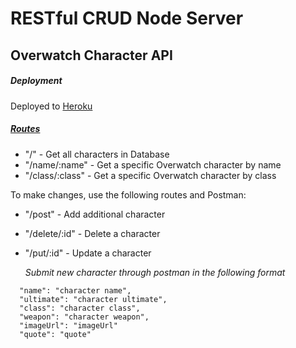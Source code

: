 # RESTful CRUD Node Server
## Overwatch Character API

##### **Deployment**
Deployed to [Heroku](https://secure-reef-86107.herokuapp.com)

##### **[Routes](https://github.com/KennyStephens/RESTful-CRUD-Node-Server/blob/master/routes/overwatch.routes.js)**
- "/" - Get all characters in Database
- "/name/:name" - Get a specific Overwatch character by name
- "/class/:class" - Get a specific Overwatch character by class

To make changes, use the following routes and Postman:
- "/post" - Add additional character
- "/delete/:id" - Delete a character
- "/put/:id" - Update a character

  *Submit new character through postman in the following format*
```
  "name": "character name",
  "ultimate": "character ultimate",
  "class": "character class",
  "weapon": "character weapon",
  "imageUrl": "imageUrl"
  "quote": "quote"
```
